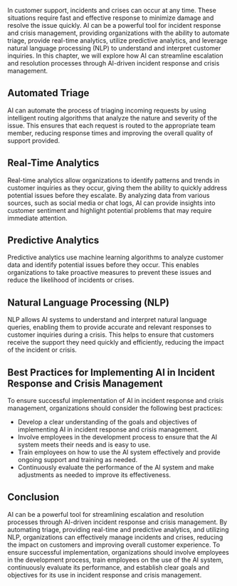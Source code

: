 
In customer support, incidents and crises can occur at any time. These situations require fast and effective response to minimize damage and resolve the issue quickly. AI can be a powerful tool for incident response and crisis management, providing organizations with the ability to automate triage, provide real-time analytics, utilize predictive analytics, and leverage natural language processing (NLP) to understand and interpret customer inquiries. In this chapter, we will explore how AI can streamline escalation and resolution processes through AI-driven incident response and crisis management.

Automated Triage
----------------

AI can automate the process of triaging incoming requests by using intelligent routing algorithms that analyze the nature and severity of the issue. This ensures that each request is routed to the appropriate team member, reducing response times and improving the overall quality of support provided.

Real-Time Analytics
-------------------

Real-time analytics allow organizations to identify patterns and trends in customer inquiries as they occur, giving them the ability to quickly address potential issues before they escalate. By analyzing data from various sources, such as social media or chat logs, AI can provide insights into customer sentiment and highlight potential problems that may require immediate attention.

Predictive Analytics
--------------------

Predictive analytics use machine learning algorithms to analyze customer data and identify potential issues before they occur. This enables organizations to take proactive measures to prevent these issues and reduce the likelihood of incidents or crises.

Natural Language Processing (NLP)
---------------------------------

NLP allows AI systems to understand and interpret natural language queries, enabling them to provide accurate and relevant responses to customer inquiries during a crisis. This helps to ensure that customers receive the support they need quickly and efficiently, reducing the impact of the incident or crisis.

Best Practices for Implementing AI in Incident Response and Crisis Management
-----------------------------------------------------------------------------

To ensure successful implementation of AI in incident response and crisis management, organizations should consider the following best practices:

* Develop a clear understanding of the goals and objectives of implementing AI in incident response and crisis management.
* Involve employees in the development process to ensure that the AI system meets their needs and is easy to use.
* Train employees on how to use the AI system effectively and provide ongoing support and training as needed.
* Continuously evaluate the performance of the AI system and make adjustments as needed to improve its effectiveness.

Conclusion
----------

AI can be a powerful tool for streamlining escalation and resolution processes through AI-driven incident response and crisis management. By automating triage, providing real-time and predictive analytics, and utilizing NLP, organizations can effectively manage incidents and crises, reducing the impact on customers and improving overall customer experience. To ensure successful implementation, organizations should involve employees in the development process, train employees on the use of the AI system, continuously evaluate its performance, and establish clear goals and objectives for its use in incident response and crisis management.
